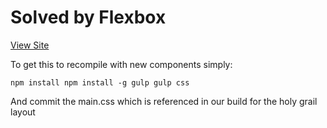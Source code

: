 # Solved by Flexbox

[View Site](https://philipwalton.github.io/solved-by-flexbox/)

To get this to recompile with new components simply:

`
npm install
npm install -g gulp
gulp css
`

And commit the main.css which is referenced in our build for the holy grail layout